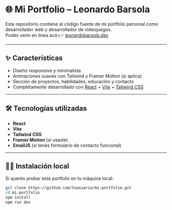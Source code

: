 # 🌐 Mi Portfolio – Leonardo Barsola

Este repositorio contiene el código fuente de mi portfolio personal como desarrollador web y desarrollador de videojuegos.  
Podés verlo en línea acá 👉 [leonardobarsola.dev](https://leonardobarsola.dev)

---

## ✨ Características

- Diseño responsive y minimalista
- Animaciones suaves con Tailwind y Framer Motion (si aplica)
- Sección de proyectos, habilidades, educación y contacto
- Completamente desarrollado con [React](https://reactjs.org/) + [Vite](https://vitejs.dev/) + [Tailwind CSS](https://tailwindcss.com/)

---

## 🛠️ Tecnologías utilizadas

- **React**
- **Vite**
- **Tailwind CSS**
- **Framer Motion** (si usaste)
- **EmailJS** (si tenés formulario de contacto funcional)

---

## 🧑‍💻 Instalación local

Si querés probar este portfolio en tu máquina local:

```bash
git clone https://github.com/tuusuario/mi-portfolio.git
cd mi-portfolio
npm install
npm run dev
